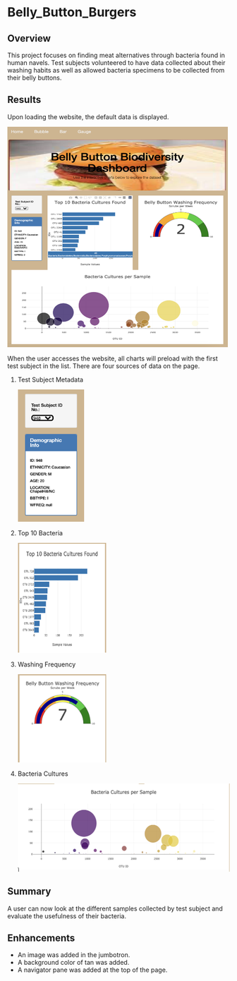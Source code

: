 # Belly_Button_Burgers

## Overview
This project focuses on finding meat alternatives through bacteria found in human navels. Test subjects volunteered to have data collected about their washing habits as well as allowed bacteria specimens to be collected from their belly buttons.


## Results

Upon loading the website, the default data is displayed.

   <img src="images/full_website_image.png" width="500" height="500"/>  

When the user accesses the website, all charts will preload with the first test subject in the list. There are four sources of data on the page.
1. Test Subject Metadata

   <img src="images/test_subject_selection.png" width="150" height="300"/> 

2. Top 10 Bacteria

   <img src="images/top_10_bacteria.png" width="200" height="250"/> 

3. Washing Frequency

   <img src="images/washing_freq.png" width="200" height="200"/> 
   
4. Bacteria Cultures

   <img src="images/bubble_chart.png" width="500" height="200"/> 
  

## Summary

A user can now look at the different samples collected by test subject and evaluate the usefulness of their bacteria.

## Enhancements
- An image was added in the jumbotron.
- A background color of tan was added.
- A navigator pane was added at the top of the page.
